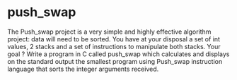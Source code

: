# push_swap
The Push_swap project is a very simple and highly effective algorithm project: data will need to be sorted. You have at your disposal a set of int values, 2 stacks and a set of instructions to manipulate both stacks. Your goal ? Write a program in C called push_swap which calculates and displays on the standard output the smallest program using Push_swap instruction language that sorts the integer arguments received.
